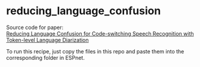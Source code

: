 # reducing_language_confusion

Source code for paper:  
[Reducing Language Confusion for Code-switching Speech Recognition with Token-level Language Diarization](https://arxiv.org/abs/2210.14567)  

To run this recipe, just copy the files in this repo and paste them into the corresponding folder in ESPnet.

